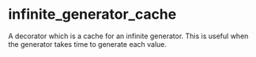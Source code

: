 # infinite_generator_cache
A decorator which is a cache for an infinite generator. This is useful when the generator takes time to generate each value.
